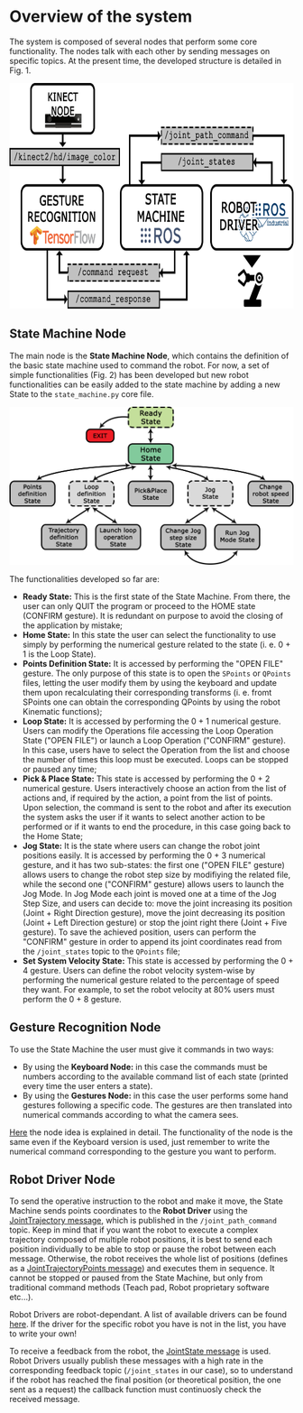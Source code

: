 # Overview of the system
The system is composed of several nodes that perform some core functionality. The nodes talk with each other by sending messages on specific topics.
At the present time, the developed structure is detailed in Fig. 1.

<p align="center">
  <img height="400" src="https://github.com/Krissy93/meta-workstations-project/blob/master/images/system_overview.png">
</p>

## State Machine Node
The main node is the **State Machine Node**, which contains the definition of the basic state machine used to command the robot.
For now, a set of simple functionalities (Fig. 2) has been developed but new robot functionalities can be easily added to the state machine by adding a new State to the `state_machine.py` core file.

<p align="center">
  <img src="https://github.com/Krissy93/meta-workstations-project/blob/master/images/Fig2.png">
</p>

The functionalities developed so far are:
- **Ready State:** This is the first state of the State Machine. From there, the user can only QUIT the program or proceed to the HOME state (CONFIRM gesture). It is redundant on purpose to avoid the closing of the application by mistake;
- **Home State:** In this state the user can select the functionality to use simply by performing the numerical gesture related to the state (i. e. 0 + 1 is the Loop State).
- **Points Definition State:** It is accessed by performing the "OPEN FILE" gesture. The only purpose of this state is to open the `SPoints` or `QPoints` files, letting the user modify them by using the keyboard and update them upon recalculating their corresponding transforms (i. e. fromt SPoints one can obtain the corresponding QPoints by using the robot Kinematic functions);
- **Loop State:** It is accessed by performing the 0 + 1 numerical gesture. Users can modify the Operations file accessing the Loop Operation State ("OPEN FILE") or launch a Loop Operation ("CONFIRM" gesture). In this case, users have to select the Operation from the list and choose the number of times this loop must be executed. Loops can be stopped or paused any time;
- **Pick & Place State:** This state is accessed by performing the 0 + 2 numerical gesture. Users interactively choose an action from the list of actions and, if required by the action, a point from the list of points. Upon selection, the command is sent to the robot and after its execution the system asks the user if it wants to select another action to be performed or if it wants to end the procedure, in this case going back to the Home State;
- **Jog State:** It is the state where users can change the robot joint positions easily. It is accessed by performing the 0 + 3 numerical gesture, and it has two sub-states: the first one ("OPEN FILE" gesture) allows users to change the robot step size by modifiying the related file, while the second one ("CONFIRM" gesture) allows users to launch the Jog Mode. In Jog Mode each joint is moved one at a time of the Jog Step Size, and users can decide to: move the joint increasing its position (Joint + Right Direction gesture), move the joint decreasing its position (Joint + Left Direction gesture) or stop the joint right there (Joint + Five gesture). To save the achieved position, users can perform the "CONFIRM" gesture in order to append its joint coordinates read from the `/joint_states` topic to the `QPoints` file;
- **Set System Velocity State:** This state is accessed by performing the 0 + 4 gesture. Users can define the robot velocity system-wise by performing the numerical gesture related to the percentage of speed they want. For example, to set the robot velocity at 80% users must perform the 0 + 8 gesture.

## Gesture Recognition Node
To use the State Machine the user must give it commands in two ways:
- By using the **Keyboard Node:** in this case the commands must be numbers according to the available command list of each state (printed every time the user enters a state).
- By using the **Gestures Node:** in this case the user performs some hand gestures following a specific code. The gestures are then translated into numerical commands according to what the camera sees.

[Here](https://github.com/Krissy93/meta-workstations-project/blob/master/docs/Gestures%20Node.md) the node idea is explained in detail. The functionality of the node is the same even if the Keyboard version is used, just remember to write the numerical command corresponding to the gesture you want to perform.

## Robot Driver Node
To send the operative instruction to the robot and make it move, the State Machine sends points coordinates to the **Robot Driver** using the [JointTrajectory message](http://docs.ros.org/melodic/api/trajectory_msgs/html/msg/JointTrajectory.html), which is published in the `/joint_path_command` topic.
Keep in mind that if you want the robot to execute a complex trajectory composed of multiple robot positions, it is best to send each position individually to be able to stop or pause the robot between each message.
Otherwise, the robot receives the whole list of positions (defines as a [JointTrajectoryPoints message](http://docs.ros.org/melodic/api/trajectory_msgs/html/msg/JointTrajectoryPoint.html)) and executes them in sequence.
It cannot be stopped or paused from the State Machine, but only from traditional command methods (Teach pad, Robot proprietary software etc...).

Robot Drivers are robot-dependant. A list of available drivers can be found [here](http://wiki.ros.org/Industrial/supported_hardware).
If the driver for the specific robot you have is not in the list, you have to write your own!

To receive a feedback from the robot, the [JointState message](http://docs.ros.org/melodic/api/sensor_msgs/html/msg/JointState.html) is used.
Robot Drivers usually publish these messages with a high rate in the corresponding feedback topic (`/joint_states` in our case), so to understand if the robot has reached the final position (or theoretical position, the one sent as a request) the callback function must continuosly check the received message.

